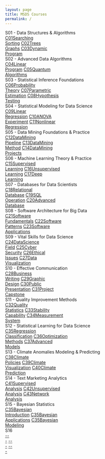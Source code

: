 ```yaml
---
layout: page
title: MSDS Courses
permalink: /
---
```


<div class="block" style="grid-template-columns: 1fr 1fr;">
  <div class="btn text"><div class="btn name">S01 - Data Structures & Algorithms</div>
    <div class="row" style="grid-template-columns: 1fr 1fr 1fr;">
      <a href="/01-MSDS/DS01/" class="btn box1"><span class="btn box2">C01</span>Searching<br>Sorting</a>
      <a href="/01-MSDS/DS02/" class="btn box1"><span class="btn box2">C02</span>Trees<br>Graphs</a>
      <a href="/01-MSDS/DS03/" class="btn box1"><span class="btn box2">C03</span>Dynamic<br>Program</a>
    </div>
  </div>
  <div class="btn text"><div class="btn name">S02 - Advanced Data Algorithms</div>
    <div class="row" style="grid-template-columns: 1fr 1fr 1fr;">
      <a href="/01-MSDS/DS04/" class="btn box1"><span class="btn box2">C04</span>Linear<br>Program</a>
      <a href="/01-MSDS/DS05/" class="btn box1"><span class="btn box2">C05</span>Quantum<br>Algorithms</a>
    </div>
  </div>
</div>

<div class="block" style="grid-template-columns: 1fr 1fr;">
  <div class="btn text"><div class="btn name">S03 - Statistical Inference Foundations</div>
    <div class="row" style="grid-template-columns: 1fr 1fr 1fr;">
      <a href="/01-MSDS/DS06/" class="btn box1"><span class="btn box2">C06</span>Probability<br>Theory</a>
      <a href="/01-MSDS/DS07/" class="btn box1"><span class="btn box2">C07</span>Parametric<br>Estimation</a>
      <a href="/01-MSDS/DS08/" class="btn box1"><span class="btn box2">C08</span>Hypothesis<br>Testing</a>
    </div>
  </div>
  <div class="btn text"><div class="btn name">S04 - Statistical Modeling for Data Science</div>
    <div class="row" style="grid-template-columns: 1fr 1fr 1fr;">
      <a href="/01-MSDS/DS09/" class="btn box1"><span class="btn box2">C09</span>Linear<br>Regression</a>
      <a href="/01-MSDS/DS10/" class="btn box1"><span class="btn box2">C10</span>ANOVA<br>Experiment</a>
      <a href="/01-MSDS/DS11/" class="btn box1"><span class="btn box2">C11</span>Nonlinear<br>Regression</a>
    </div>
  </div>
</div>

<div class="block" style="grid-template-columns: 1fr 1fr;">
  <div class="btn text"><div class="btn name">S05 - Data Mining Foundations & Practice</div>
    <div class="row" style="grid-template-columns: 1fr 1fr 1fr;">
      <a href="/01-MSDS/DS12/" class="btn box1"><span class="btn box2">C12</span>DataMining<br>Pipeline</a>
      <a href="/01-MSDS/DS13/" class="btn box1"><span class="btn box2">C13</span>DataMining<br>Method</a>
      <a href="/01-MSDS/DS14/" class="btn box1"><span class="btn box2">C14</span>DataMining<br>Projects</a>
    </div>
  </div>
  <div class="btn text"><div class="btn name">S06 - Machine Learning Theory & Practice</div>
    <div class="row" style="grid-template-columns: 1fr 1fr 1fr;">
      <a href="/01-MSDS/DS15/" class="btn box1"><span class="btn box2">C15</span>Supervised<br>Learning</a>
      <a href="/01-MSDS/DS16/" class="btn box1"><span class="btn box2">C16</span>Unsupervised<br>Learning</a>
      <a href="/01-MSDS/DS17/" class="btn box1"><span class="btn box2">C17</span>Deep<br>Learning</a>
    </div>
  </div>
</div>

<div class="block" style="grid-template-columns: 1fr 1fr;">
  <div class="btn text"><div class="btn name">S07 - Databases for Data Scientists</div>
    <div class="row" style="grid-template-columns: 1fr 1fr 1fr;">
      <a href="/01-MSDS/DS18/" class="btn box1"><span class="btn box2">C18</span>Relational<br>Database</a>
      <a href="/01-MSDS/DS19/" class="btn box1"><span class="btn box2">C19</span>SQL<br>Operation</a>
      <a href="/01-MSDS/DS20/" class="btn box1"><span class="btn box2">C20</span>Advanced<br>Database</a>
    </div>
  </div>
  <div class="btn text"><div class="btn name">S08 - Software Architecture for Big Data</div>
    <div class="row" style="grid-template-columns: 1fr 1fr 1fr;">
      <a href="/01-MSDS/DS21/" class="btn box1"><span class="btn box2">C21</span>Software<br>Fundamentals</a>
      <a href="/01-MSDS/DS22/" class="btn box1"><span class="btn box2">C22</span>Software<br>Patterns</a>
      <a href="/01-MSDS/DS23/" class="btn box1"><span class="btn box2">C23</span>Software<br>Applications</a>
    </div>
  </div>
</div>

<div class="block" style="grid-template-columns: 1fr 1fr;">
  <div class="btn text"><div class="btn name">S09 - Vital Skills for Data Science</div>
    <div class="row" style="grid-template-columns: 1fr 1fr 1fr 1fr;">
      <a href="/01-MSDS/DS24/" class="btn box1"><span class="btn box2">C24</span>DataScience<br>Field</a>
      <a href="/01-MSDS/DS25/" class="btn box1"><span class="btn box2">C25</span>Cyber<br>Security</a>
      <a href="/01-MSDS/DS26/" class="btn box1"><span class="btn box2">C26</span>Ethical<br>Issues</a>
      <a href="/01-MSDS/DS27/" class="btn box1"><span class="btn box2">C27</span>Data<br>Visualization</a>
    </div>
  </div>
  <div class="btn text"><div class="btn name">S10 - Effective Communication</div>
    <div class="row" style="grid-template-columns: 1fr 1fr 1fr 1fr;">
      <a href="/01-MSDS/DS28/" class="btn box1"><span class="btn box2">C28</span>Business<br>Writing</a>
      <a href="/01-MSDS/DS29/" class="btn box1"><span class="btn box2">C29</span>Graphic<br>Design</a>
      <a href="/01-MSDS/DS30/" class="btn box1"><span class="btn box2">C30</span>Public<br>Presentation</a>
      <a href="/01-MSDS/DS31/" class="btn box1"><span class="btn box2">C31</span>Project<br>Capstone</a>
    </div>
  </div>
</div>

<div class="block" style="grid-template-columns: 1fr 1fr;">
  <div class="btn text"><div class="btn name">S11 - Quality Improvement Methods</div>
    <div class="row" style="grid-template-columns: 1fr 1fr 1fr;">
      <a href="/01-MSDS/DS32/" class="btn box1"><span class="btn box2">C32</span>Quality<br>Statistics</a>
      <a href="/01-MSDS/DS33/" class="btn box1"><span class="btn box2">C33</span>Stability<br>Capability</a>
      <a href="/01-MSDS/DS34/" class="btn box1"><span class="btn box2">C34</span>Measurement<br>System</a>
    </div>
  </div>
  <div class="btn text"><div class="btn name">S12 - Statistical Learning for Data Science</div>
    <div class="row" style="grid-template-columns: 1fr 1fr 1fr;">
      <a href="/01-MSDS/DS35/" class="btn box1"><span class="btn box2">C35</span>Regression<br>Classification</a>
      <a href="/01-MSDS/DS36/" class="btn box1"><span class="btn box2">C36</span>Optimization<br>Methods</a>
      <a href="/01-MSDS/DS37/" class="btn box1"><span class="btn box2">C37</span>Advanced<br>Models</a>
    </div>
  </div>
</div>

<div class="block" style="grid-template-columns: 1fr 1fr;">
  <div class="btn text"><div class="btn name">S13 - Climate Anomalies Modeling & Predicting</div>
    <div class="row" style="grid-template-columns: 1fr 1fr 1fr;">
      <a href="/01-MSDS/DS38/" class="btn box1"><span class="btn box2">C38</span>Climate<br>Policies</a>
      <a href="/01-MSDS/DS39/" class="btn box1"><span class="btn box2">C39</span>Climate<br>Visualization</a>
      <a href="/01-MSDS/DS40/" class="btn box1"><span class="btn box2">C40</span>Climate<br>Prediction</a>
    </div>
  </div>
  <div class="btn text"><div class="btn name">S14 - Text Marketing Analytics</div>
    <div class="row" style="grid-template-columns: 1fr 1fr 1fr;">
      <a href="/01-MSDS/DS41/" class="btn box1"><span class="btn box2">C41</span>Supervised<br>Analysis</a>
      <a href="/01-MSDS/DS42/" class="btn box1"><span class="btn box2">C42</span>Unsupervised<br>Analysis</a>
      <a href="/01-MSDS/DS43/" class="btn box1"><span class="btn box2">C43</span>Network<br>Analysis</a>
    </div>
  </div>
</div>

<div class="block" style="grid-template-columns: 1fr 1fr;">
  <div class="btn text"><div class="btn name">S15 - Bayesian Statistics</div>
    <div class="row" style="grid-template-columns: 1fr 1fr 1fr;">
      <a href="/01-MSDS/DS44/" class="btn box1"><span class="btn box2">C35</span>Bayesian<br>Introduction</a>
      <a href="/01-MSDS/DS45/" class="btn box1"><span class="btn box2">C35</span>Bayesian<br>Applications</a>
      <a href="/01-MSDS/DS46/" class="btn box1"><span class="btn box2">C35</span>Bayesian<br>Modeling</a>
    </div>
  </div>
  <div class="btn text"><div class="btn name">S16</div>
    <div class="row" style="grid-template-columns: 1fr 1fr 1fr;">
      <a href="/#/" class="btn box1"><span class="btn box2">-</span>-<br>-</a>
      <a href="/#/" class="btn box1"><span class="btn box2">-</span>-<br>-</a>
      <a href="/#/" class="btn box1"><span class="btn box2">-</span>-<br>-</a>
    </div>
  </div>
</div>
